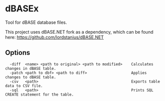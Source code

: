 # dBASEx
Tool for dBASE database files.

This project uses dBASE.NET fork as a dependency, which can be found here: 
https://github.com/lordstanius/dBASE.NET

## Options
```
  -diff  <name> <path to original> <path to modified>    Calculates changes in dBASE table.
  -patch <path to dbf> <path to diff>                    Applies changes to dBASE table. 
  -csv   <path>                                          Exports table data to CSV file.
  -sql   <path>                                          Prints SQL CREATE statement for the table.
```
